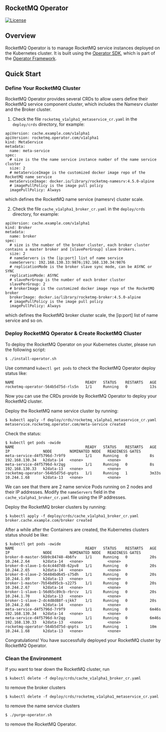 ## RocketMQ Operator
[![License](https://img.shields.io/badge/license-Apache%202-4EB1BA.svg)](https://www.apache.org/licenses/LICENSE-2.0.html)

## Overview

RocketMQ Operator is  to manage RocketMQ service instances deployed on the Kubernetes cluster.
It is built using the [Operator SDK](https://github.com/operator-framework/operator-sdk), which is part of the [Operator Framework](https://github.com/operator-framework/).

## Quick Start

### Define Your RocketMQ Cluster

RocketMQ Operator provides several CRDs to allow users define their RocketMQ service component cluster, which includes the Namesrv cluster and the Broker cluster.

1. Check the file ```rocketmq_v1alpha1_metaservice_cr.yaml``` in the ```deploy/crds``` directory, for example:
```
apiVersion: cache.example.com/v1alpha1
apiVersion: rocketmq.operator.com/v1alpha1
kind: MetaService
metadata:
  name: meta-service
spec:
  # size is the the name service instance number of the name service cluster
  size: 2
  # metaServiceImage is the customized docker image repo of the RocketMQ name service
  metaServiceImage: docker.io/library/rocketmq-namesrv:4.5.0-alpine
  # imagePullPolicy is the image pull policy
  imagePullPolicy: Always
```

which defines the RocketMQ name service (namesrv) cluster scale.

2. Check the file ```cache_v1alpha1_broker_cr.yaml``` in the ```deploy/crds``` directory, for example:
```
apiVersion: cache.example.com/v1alpha1
kind: Broker
metadata:
  name: broker
spec:
  # size is the number of the broker cluster, each broker cluster contains a master broker and [slavePerGroup] slave brokers.
  size: 2
  # nameServers is the [ip:port] list of name service
  nameServers: 192.168.130.33:9876;192.168.130.34:9876
  # replicationMode is the broker slave sync mode, can be ASYNC or SYNC
  replicationMode: ASYNC
  # slavePerGroup is the number of each broker cluster
  slavePerGroup: 2
  # brokerImage is the customized docker image repo of the RocketMQ broker
  brokerImage: docker.io/library/rocketmq-broker:4.5.0-alpine
  # imagePullPolicy is the image pull policy
  imagePullPolicy: Always
``` 
which defines the RocketMQ broker cluster scale, the [ip:port] list of name service and so on.

### Deploy RocketMQ Operator & Create RocketMQ Cluster

To deploy the RocketMQ Operator on your Kubernetes cluster, please run the following script:

```
$ ./install-operator.sh
```

Use command ```kubectl get pods``` to check the RocketMQ Operator deploy status like:

```
NAME                                READY   STATUS    RESTARTS   AGE
rocketmq-operator-564b5d75d-rls5n   1/1     Running   0          13s
```
Now you can use the CRDs provide by RocketMQ Operator to deploy your RocketMQ cluster.
 
Deploy the RocketMQ name service cluster by running:

``` 
$ kubectl apply -f deploy/crds/rocketmq_v1alpha1_metaservice_cr.yaml 
metaservice.rocketmq.operator.com/meta-service created
```

Check the status:

```
$ kubectl get pods -owide
NAME                                READY   STATUS    RESTARTS   AGE     IP               NODE        NOMINATED NODE   READINESS GATES
meta-service-d4f5796d-7r9f9         1/1     Running   0          8s      192.168.130.34   k2data-14   <none>           <none>
meta-service-d4f5796d-kr2qg         1/1     Running   0          8s      192.168.130.33   k2data-13   <none>           <none>
rocketmq-operator-564b5d75d-qnpts   1/1     Running   1          3m33s   10.244.1.68      k2data-13   <none>           <none>
```

We can see that there are 2 name service Pods running on 2 nodes and their IP addresses. Modify the ```nameServers``` field in the ```cache_v1alpha1_broker_cr.yaml``` file using the IP addresses.

Deploy the RocketMQ broker clusters by running:
```
$ kubectl apply -f deploy/crds/cache_v1alpha1_broker_cr.yaml 
broker.cache.example.com/broker created 
```

After a while after the Containers are created, the Kubernetes clusters status should be like:

``` 
$ kubectl get pods -owide
NAME                                READY   STATUS    RESTARTS   AGE     IP               NODE        NOMINATED NODE   READINESS GATES
broker-0-master-56b9c84748-4b6fv    1/1     Running   0          20s     10.244.2.64      k2data-14   <none>           <none>
broker-0-slave-1-6c4c44d7d8-62pv8   1/1     Running   0          20s     10.244.2.65      k2data-14   <none>           <none>
broker-0-slave-2-56484bd645-s75dh   1/1     Running   0          20s     10.244.1.69      k2data-13   <none>           <none>
broker-1-master-7b54bd95cb-s2275    1/1     Running   0          20s     10.244.2.67      k2data-14   <none>           <none>
broker-1-slave-1-56d65c89cb-rbrcv   1/1     Running   0          20s     10.244.1.70      k2data-13   <none>           <none>
broker-1-slave-2-dc4d8d88f-sjkk7    1/1     Running   0          20s     10.244.2.66      k2data-14   <none>           <none>
meta-service-d4f5796d-7r9f9         1/1     Running   0          6m46s   192.168.130.34   k2data-14   <none>           <none>
meta-service-d4f5796d-kr2qg         1/1     Running   0          6m46s   192.168.130.33   k2data-13   <none>           <none>
rocketmq-operator-564b5d75d-qnpts   1/1     Running   1          10m     10.244.1.68      k2data-13   <none>           <none>
```

Congratulations! You have successfully deployed your RocketMQ cluster by RocketMQ Operator.

### Clean the Environment
If you want to tear down the RocketMQ cluster, run
```
$ kubectl delete -f deploy/crds/cache_v1alpha1_broker_cr.yaml 
```

to remove the broker clusters

```
$ kubectl delete -f deploy/crds/rocketmq_v1alpha1_metaservice_cr.yaml
```

to remove the name service clusters

```
$ ./purge-operator.sh
```

to remove the RocketMQ Operator.
